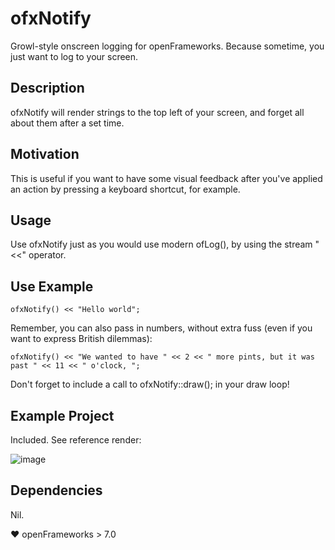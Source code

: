 # ofxNotify

Growl-style onscreen logging for openFrameworks. Because sometime, you just want to log to your screen.

## Description

ofxNotify will render strings to the top left of your screen, and forget all about them after a set time. 

## Motivation

This is useful if you want to have some visual feedback after you've applied an action by pressing a keyboard shortcut, for example.

## Usage

Use ofxNotify just as you would use modern ofLog(), by using the stream "<<" operator.

## Use Example

	ofxNotify() << "Hello world";

Remember, you can also pass in numbers, without extra fuss (even if you want to express British dilemmas):

	ofxNotify() << "We wanted to have " << 2 << " more pints, but it was past " << 11 << " o'clock, ";

Don't forget to include a call to ofxNotify::draw(); in your draw loop!

## Example Project 

Included. See reference render:

![image](http://poniesandlight.co.uk/img/ref-render-ofxNotify.png "ofxNotify Reference Render")


## Dependencies

Nil. 

♥ openFrameworks > 7.0